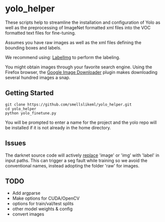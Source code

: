 # yolo_helper
These scripts help to streamline the installation and configuration of Yolo as well as the preprocessing of ImageNet formatted xml files into the VOC formatted text files for fine-tuning.

Assumes you have raw images as well as the xml files defining the bounding boxes and labels.

We recommend using: [LabelImg](https://github.com/tzutalin/labelImg) to perform the labeling.

You might obtain images through your favorite search engine. Using the Firefox browser, the [Google Image Downloader](https://addons.mozilla.org/en-US/firefox/addon/google-images-downloader/) plugin makes downloading several hundred images a snap.

## Getting Started
```
git clone https://github.com/smellslikeml/yolo_helper.git
cd yolo_helper
python yolo_finetune.py
```
You will be prompted to enter a name for the project and the yolo repo will be installed if it is not already in the home directory.

## Issues

The darknet source code will actively [replace](https://groups.google.com/forum/#!topic/darknet/oa8WpnpxGe4) 'image' or 'img' with 'label' in input paths. This can trigger a seg fault while training so we avoid the conventional names, instead adopting the folder 'raw' for images.


## TODO
* Add argparse
* Make options for CUDA/OpenCV
* options for train/val/test splits
* other model weights & config
* convert images

